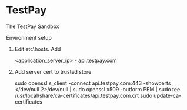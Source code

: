 # TestPay
The TestPay Sandbox

Environment setup
1. Edit etc\hosts. Add

   <application_server_ip> - api.testpay.com 
   
2. Add server cert to trusted store

   sudo openssl s_client -connect api.testpay.com:443 -showcerts </dev/null 2>/dev/null | sudo openssl x509 -outform PEM | sudo tee /usr/local/share/ca-certificates/api.testpay.com.crt
   sudo update-ca-certificates

